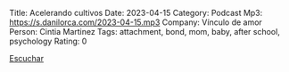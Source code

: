 Title: Acelerando cultivos
Date: 2023-04-15
Category: Podcast
Mp3: https://s.danilorca.com/2023-04-15.mp3
Company: Vínculo de amor
Person: Cintia Martinez
Tags: attachment, bond, mom, baby, after school, psychology
Rating: 0

<a href="https://s.danilorca.com/2023-04-15.mp3" type="audio/mpeg">
Escuchar
</a>
